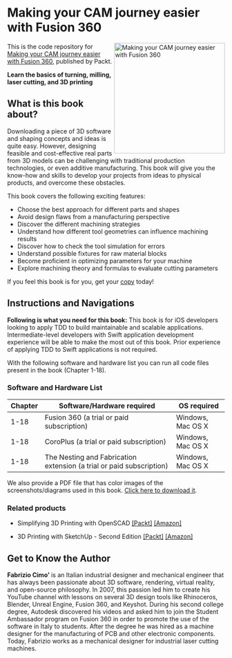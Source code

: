 # Making your CAM journey easier with Fusion 360

<a href="https://www.packtpub.com/product/making-your-cam-journey-easier-with-fusion-360/9781804612576"><img src="https://static.packt-cdn.com/products/9781804612576/cover/smaller" alt="Making your CAM journey easier with Fusion 360" height="256px" align="right"></a>

This is the code repository for [Making your CAM journey easier with Fusion 360](https://www.packtpub.com/product/making-your-cam-journey-easier-with-fusion-360/9781804612576), published by Packt.

**Learn the basics of turning, milling, laser cutting, and 3D printing**

## What is this book about?
Downloading a piece of 3D software and shaping concepts and ideas is quite easy. However, designing feasible and cost-effective real parts from 3D models can be challenging with traditional production technologies, or even additive manufacturing. This book will give you the know-how and skills to develop your projects from ideas to physical products, and overcome these obstacles.

This book covers the following exciting features:
* Choose the best approach for different parts and shapes
* Avoid design flaws from a manufacturing perspective
* Discover the different machining strategies
* Understand how different tool geometries can influence machining results
* Discover how to check the tool simulation for errors
* Understand possible fixtures for raw material blocks
* Become proficient in optimizing parameters for your machine
* Explore machining theory and formulas to evaluate cutting parameters

If you feel this book is for you, get your [copy](https://www.amazon.com/Making-journey-easier-Fusion-step/dp/180461257X) today!


## Instructions and Navigations

**Following is what you need for this book:**
This book is for iOS developers looking to apply TDD to build maintainable and scalable applications. Intermediate-level developers with Swift application development experience will be able to make the most out of this book. Prior experience of applying TDD to Swift applications is not required.

With the following software and hardware list you can run all code files present in the book (Chapter 1-18).

### Software and Hardware List
| Chapter | Software/Hardware required | OS required |
| -------- | ------------------------------------ | ----------------------------------- |
| 1-18 | Fusion 360 (a trial or paid subscription) | Windows, Mac OS X |
| 1-18 | CoroPlus (a trial or paid subscription) | Windows, Mac OS X |
| 1-18 | The Nesting and Fabrication extension (a trial or paid subscription) | Windows, Mac OS X |

We also provide a PDF file that has color images of the screenshots/diagrams used in this book. [Click here to download it](https://packt.link/lh01Z).


### Related products
* Simplifying 3D Printing with OpenSCAD [[Packt]](https://www.packtpub.com/product/simplifying-3d-printing-with-openscad/9781801813174) [[Amazon]](https://www.amazon.in/Simplifying-3D-Printing-OpenSCAD-programs/dp/1801813175)

* 3D Printing with SketchUp - Second Edition [[Packt]](https://www.packtpub.com/product/3d-printing-with-sketchup-second-edition/9781803237350) [[Amazon]](https://www.amazon.com/3D-Printing-SketchUp-print-ready-transform/dp/180323735X/ref=tmm_pap_swatch_0?_encoding=UTF8&qid=&sr=)


## Get to Know the Author

**Fabrizio Cimo’** 
is an Italian industrial designer and mechanical engineer that has always been passionate about 3D software, rendering, virtual reality, and open-source philosophy. In 2007, this passion led him to create his YouTube channel with lessons on several 3D design tools like Rhinoceros, Blender, Unreal Engine, Fusion 360, and Keyshot. During his second college degree, Autodesk discovered his videos and asked him to join the Student Ambassador program on Fusion 360 in order to promote the use of the software in Italy to students. After the degree he was hired as a machine designer for the manufacturing of PCB and other electronic components. Today, Fabrizio works as a mechanical designer for industrial laser cutting machines.
